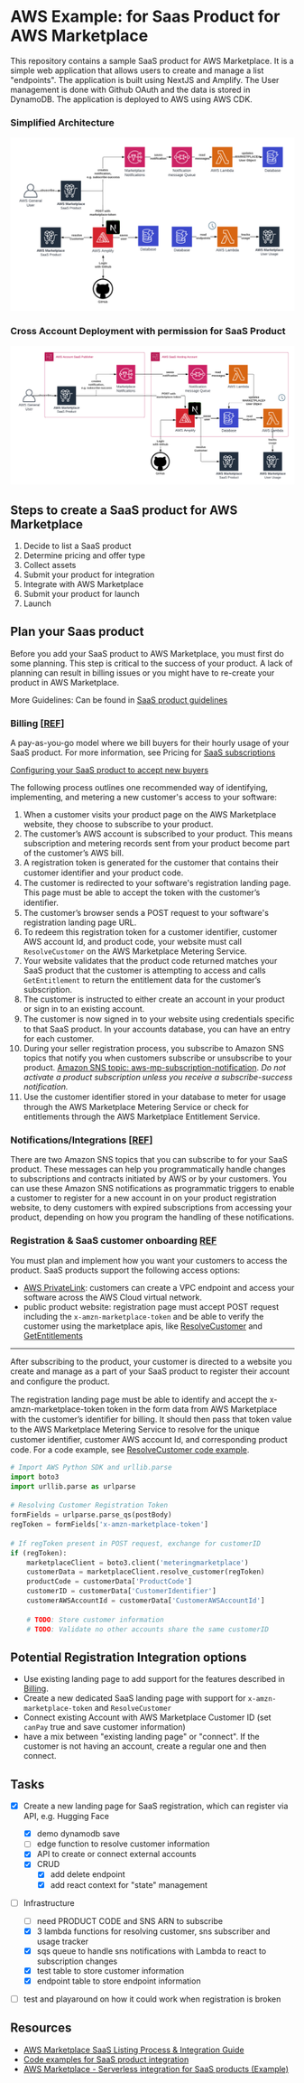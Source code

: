 # AWS Example: for Saas Product for AWS Marketplace

This repository contains a sample SaaS product for AWS Marketplace. It is a simple web application that allows users to create and manage a list "endpoints". The application is built using NextJS and Amplify. The User management is done with Github OAuth and the data is stored in DynamoDB. The application is deployed to AWS using AWS CDK.

### Simplified Architecture

![architecture](docs/assets/architecture.png)

### Cross Account Deployment with permission for SaaS Product

![architecture](docs/assets/cross-account.png)


## Steps to create a SaaS product for AWS Marketplace

1. Decide to list a SaaS product
2. Determine pricing and offer type
3. Collect assets
4. Submit your product for integration
5. Integrate with AWS Marketplace
6. Submit your product for launch
7. Launch


## Plan your Saas product 

Before you add your SaaS product to AWS Marketplace, you must first do some planning. This step is critical to the success of your product. A lack of planning can result in billing issues or you might have to re-create your product in AWS Marketplace.

More Guidelines: Can be found in [SaaS product guidelines](https://docs.aws.amazon.com/marketplace/latest/userguide/saas-guidelines.html)


### Billing [[REF](https://docs.aws.amazon.com/marketplace/latest/userguide/saas-pricing-models.html)]

A pay-as-you-go model where we bill buyers for their hourly usage of your SaaS product. For more information, see Pricing for [SaaS subscriptions](https://docs.aws.amazon.com/marketplace/latest/userguide/saas-subscriptions.html)

[Configuring your SaaS product to accept new buyers](https://docs.aws.amazon.com/marketplace/latest/userguide/saas-product-customer-setup.html)


The following process outlines one recommended way of identifying, implementing, and metering a new customer's access to your software:

1. When a customer visits your product page on the AWS Marketplace website, they choose to subscribe to your product.
2. The customer’s AWS account is subscribed to your product. This means subscription and metering records sent from your product become part of the customer’s AWS bill.
3. A registration token is generated for the customer that contains their customer identiﬁer and your product code.
4. The customer is redirected to your software's registration landing page. This page must be able to accept the token with the customer’s identiﬁer.
5. The customer’s browser sends a POST request to your software's registration landing page URL. 
6. To redeem this registration token for a customer identifier, customer AWS account Id, and product code, your website must call `ResolveCustomer` on the AWS Marketplace Metering Service. 
7. Your website validates that the product code returned matches your SaaS product that the customer is attempting to access and calls `GetEntitlement` to return the entitlement data for the customer’s subscription.
8. The customer is instructed to either create an account in your product or sign in to an existing account.
9. The customer is now signed in to your website using credentials speciﬁc to that SaaS product. In your accounts database, you can have an entry for each customer. 
10. During your seller registration process, you subscribe to Amazon SNS topics that notify you when customers subscribe or unsubscribe to your product. [Amazon SNS topic: aws-mp-subscription-notification](https://docs.aws.amazon.com/marketplace/latest/userguide/saas-notification.html#saas-sns-subscription-message-body). _Do not activate a product subscription unless you receive a subscribe-success notification._ 
11. Use the customer identiﬁer stored in your database to meter for usage through the AWS Marketplace Metering Service or check for entitlements through the AWS Marketplace Entitlement Service.


### Notifications/Integrations [[REF](https://docs.aws.amazon.com/marketplace/latest/userguide/saas-prepare.html#saas-plan-sns)]

There are two Amazon SNS topics that you can subscribe to for your SaaS product. These messages can help you programmatically handle changes to subscriptions and contracts initiated by AWS or by your customers. You can use these Amazon SNS notifications as programmatic triggers to enable a customer to register for a new account in on your product registration website, to deny customers with expired subscriptions from accessing your product, depending on how you program the handling of these notifications.

### Registration & SaaS customer onboarding [REF](https://docs.aws.amazon.com/marketplace/latest/userguide/saas-product-customer-setup.html)

You must plan and implement how you want your customers to access the product. SaaS products support the following access options:

* [AWS PrivateLink](https://docs.aws.amazon.com/marketplace/latest/userguide/privatelink.html): customers can create a VPC endpoint and access your software across the AWS Cloud virtual network.
* public product website: registration page must accept POST request including the `x-amzn-marketplace-token` and be able to verify the customer using the marketplace apis, like [ResolveCustomer](https://docs.aws.amazon.com/marketplacemetering/latest/APIReference/API_ResolveCustomer.html) and [GetEntitlements](https://docs.aws.amazon.com/marketplaceentitlement/latest/APIReference/API_GetEntitlements.html)

--- 

After subscribing to the product, your customer is directed to a website you create and manage as a part of your SaaS product to register their account and conﬁgure the product.

The registration landing page must be able to identify and accept the x-amzn-marketplace-token token in the form data from AWS Marketplace with the customer’s identiﬁer for billing. It should then pass that token value to the AWS Marketplace Metering Service to resolve for the unique customer identiﬁer, customer AWS account Id, and corresponding product code. For a code example, see [ResolveCustomer code example](https://docs.aws.amazon.com/marketplace/latest/userguide/saas-code-examples.html#saas-resolvecustomer-example).

```python
# Import AWS Python SDK and urllib.parse 
import boto3
import urllib.parse as urlparse 

# Resolving Customer Registration Token
formFields = urlparse.parse_qs(postBody)
regToken = formFields['x-amzn-marketplace-token']

# If regToken present in POST request, exchange for customerID
if (regToken):
    marketplaceClient = boto3.client('meteringmarketplace')
    customerData = marketplaceClient.resolve_customer(regToken)
    productCode = customerData['ProductCode']
    customerID = customerData['CustomerIdentifier']
    customerAWSAccountId = customerData['CustomerAWSAccountId']

    # TODO: Store customer information 
    # TODO: Validate no other accounts share the same customerID
```


## Potential Registration Integration options

* Use existing landing page to add support for the features described in [Billing]().
* Create a new dedicated SaaS landing page with support for `x-amzn-marketplace-token` and `ResolveCustomer`
* Connect existing Account with AWS Marketplace Customer ID (set `canPay` true and save customer information)
* have a mix between "existing landing page" or "connect". If the customer is not having an account, create a regular one and then connect. 


## Tasks 

* [x] Create a new landing page for SaaS registration, which can register via API, e.g. Hugging Face
  * [x] demo dynamodb save
  * [ ] edge function to resolve customer information
  * [x] API to create or connect external accounts
  * [x] CRUD
    * [x] add delete endpoint
    * [x] add react context for "state" management
* [ ] Infrastructure
  * [ ] need PRODUCT CODE and SNS ARN to subscribe
  * [x] 3 lambda functions for resolving customer, sns subscriber and usage tracker
  * [x] sqs queue to handle sns notifications with Lambda to react to subscription changes
  * [x] test table to store customer information
  * [x] endpoint table to store endpoint information
* [ ] test and playaround on how it could work when registration is broken


## Resources 

* [AWS Marketplace SaaS Listing Process & Integration Guide](https://awsmp-loadforms.s3.amazonaws.com/AWS+Marketplace+-+SaaS+Integration+Guide.pdf)
* [Code examples for SaaS product integration](https://docs.aws.amazon.com/marketplace/latest/userguide/saas-code-examples.html)
* [AWS Marketplace - Serverless integration for SaaS products (Example)](https://github.com/aws-samples/aws-marketplace-serverless-saas-integration)